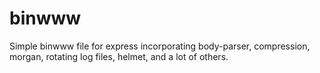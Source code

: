 # binwww
Simple binwww file for express incorporating body-parser, compression, morgan, rotating log files, helmet, and a lot of others. 
